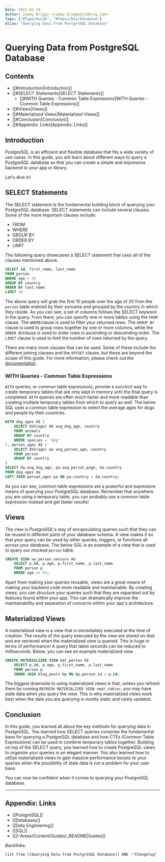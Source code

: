 ```yaml
---
Date: 2022-02-10
Author: Jimmy Briggs <jimmy.briggs@jimbrig.com>
Tags: ["#Type/Guide", "#Topic/Dev/Database"]
Alias: "Querying Data from PostgreSQL Database"
---
```


# Querying Data from PostgreSQL Database

## Contents

- [[#Introduction|Introduction]]
- [[#SELECT Statements|SELECT Statements]]
	- [[#WITH Queries - Common Table Expressions|WITH Queries - Common Table Expressions]]
- [[#Views|Views]]
- [[#Materialized Views|Materialized Views]]
- [[#Conclusion|Conclusion]]
- [[#Appendix: Links|Appendix: Links]]


## Introduction

PostgreSQL is an efficient and flexible database that fits a wide variety of use cases. In this guide, you will learn about different ways to query a PostgreSQL database so that you can create a simple and expressive backend to your app or library.

Let's dive in!

## SELECT Statements

The SELECT statement is the fundamental building block of querying your PostgreSQL database. SELECT statements can include several clauses. Some of the more important clauses include:

-   FROM
-   WHERE
-   GROUP BY
-   ORDER BY
-   LIMIT

The following query showcases a SELECT statement that uses all of the clauses mentioned above.

```sql
SELECT id, first_name, last_name
FROM person
WHERE age > 20
GROUP BY country
ORDER BY last_name
LIMIT 10
```

The above query will grab the first 10 people over the age of 20 from the `person` table ordered by their surname and grouped by the country in which they reside. As you can see, a set of columns follows the SELECT keyword in the query. From there, you can specify one or more tables using the `FROM` clause. The `WHERE`clause is used to filter your returned rows. The `GROUP BY` clause is used to group rows together by one or more columns, while the `ORDER BY`clause is used to order rows in ascending or descending order. The `LIMIT` clause is used to limit the number of rows returned by the query.

There are many more clauses that can be used. Some of these include the different joining clauses and the `OFFSET` clause, but these are beyond the scope of this guide. For more information, please check out the [documentation](https://www.postgresql.org/docs/12/sql-select.html).

### WITH Queries - Common Table Expressions

`WITH` queries, or common table expressions, provide a succinct way to create temporary tables that are only kept in memory until the final query is completed. `WITH` queries are often much faster and more readable than creating multiple temporary tables from which to query as well. The below SQL uses a common table expression to select the average ages for dogs and people by their countries.

```sql
WITH dog_ages AS (
    SELECT AVG(age) AS avg_dog_age, country 
    FROM animals
    GROUP BY country 
    WHERE species = 'dog'
), person_ages AS (
    SELECT AVG(age) as avg_person_age, country 
    FROM person
    GROUP BY country
)
SELECT da.avg_dog_age, pa.avg_person_page, da.country
FROM dog_ages da
LEFT JOIN person_ages pa ON pa.country = da.country;
```

As you can see, common table expressions are a powerful and expressive means of querying your PostgreSQL database. Remember that anywhere you are using a temporary table, you can probably use a common table expression instead and get faster results!

## Views

The view is PostgreSQL's way of encapsulating queries such that they can be reused in different parts of your database schema. A view makes it so that your query can be used by other queries, triggers, or functions all across your database. The below SQL is an example of a view that is used to query our mocked `person` table.

```sql
CREATE VIEW vw_person_seniors AS
    SELECT p.id, p.age, p.first_name, p.last_name
    FROM person p
    WHERE age >= 65;
```

Apart from making your queries reusable, views are a great means of making your backend code more readable and maintainable. By creating views, you can structure your queries such that they are separated out by features found within your app. This can dramatically improve the maintainability and separation of concerns within your app's architecture.

## Materialized Views

A materialized view is a view that is immediately executed at the time of creation. The results of the query executed by the view are stored on disk and are retrieved when the materialized view is queried. This is huge in terms of performance! A query that takes seconds can be reduced to milliseconds. Below, you can see an example materialized view.

```sql
CREATE MATERIALIZED VIEW mat_person AS
    SELECT p.id, p.age, p.first_name, p.last_name
    FROM person p
    INNER JOIN blog_posts bp ON bp.person_id = p.id;
```

The biggest downside to using materialized views is that, unless you refresh them by running `REFRESH MATERIALIZED VIEW <mat_table>`, you may have stale data when you query the view. This is why materialized views work best when the data you are querying is mostly static and rarely updated.

## Conclusion

In this guide, you learned all about the key methods for querying data in PostgreSQL. You learned how SELECT queries comprise the fundamental base for querying a PostgreSQL database and how CTEs (Common Table Expressions) can be used to combine temporary tables together. Building on top of the SELECT query, you learned how to create PostgreSQL views to organize your queries in an elegant manner. You also learned how to utilize materialized views to gain massive performance boosts to your queries when the possibility of stale data is not a problem for your user base.

You can now be confident when it comes to querying your PostgreSQL database.

***

## Appendix: Links
- [[PostgreSQL]]
- [[Databases]]
- [[Data Engineering]]
- [[SQL]]
- [[2-Areas/Content/Guides/_README|Guides]]
 

*Backlinks:*

```dataview
list from [[Querying Data from PostgreSQL Database]] AND -"Changelog"
```